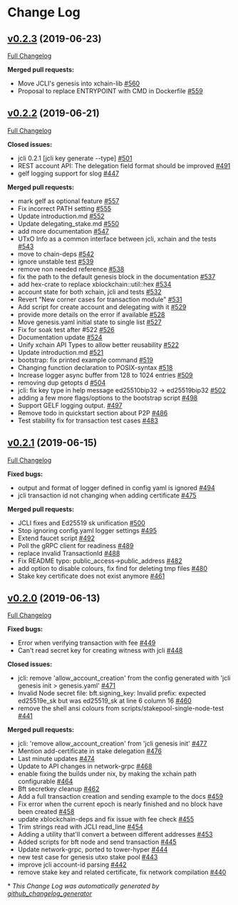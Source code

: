 # Change Log

## [v0.2.3](https://github.com/youtubaijia/xchain/tree/v0.2.3) (2019-06-23)
[Full Changelog](https://github.com/youtubaijia/xchain/compare/v0.2.2...v0.2.3)

**Merged pull requests:**

- Move JCLI's genesis into xchain-lib [\#560](https://github.com/youtubaijia/xchain/pull/560)
- Proposal to replace ENTRYPOINT with CMD in Dockerfile [\#559](https://github.com/youtubaijia/xchain/pull/559)

## [v0.2.2](https://github.com/youtubaijia/xchain/tree/v0.2.2) (2019-06-21)
[Full Changelog](https://github.com/youtubaijia/xchain/compare/v0.2.1...v0.2.2)

**Closed issues:**

- jcli 0.2.1 \[jcli key generate --type\]  [\#501](https://github.com/youtubaijia/xchain/issues/501)
- REST account API: The delegation field format should be improved [\#491](https://github.com/youtubaijia/xchain/issues/491)
- gelf logging support for slog [\#447](https://github.com/youtubaijia/xchain/issues/447)

**Merged pull requests:**

- mark gelf as optional feature [\#557](https://github.com/youtubaijia/xchain/pull/557)
- Fix incorrect PATH setting [\#555](https://github.com/youtubaijia/xchain/pull/555)
- Update introduction.md [\#552](https://github.com/youtubaijia/xchain/pull/552)
- Update delegating\_stake.md [\#550](https://github.com/youtubaijia/xchain/pull/550)
- add more documentation [\#547](https://github.com/youtubaijia/xchain/pull/547)
- UTxO Info as a common interface between jcli, xchain and the tests [\#543](https://github.com/youtubaijia/xchain/pull/543)
- move to chain-deps [\#542](https://github.com/youtubaijia/xchain/pull/542)
- ignore unstable test [\#539](https://github.com/youtubaijia/xchain/pull/539)
- remove non needed reference [\#538](https://github.com/youtubaijia/xchain/pull/538)
- fix the path to the default genesis block in the documentation [\#537](https://github.com/youtubaijia/xchain/pull/537)
- add hex-crate to replace xblockchain::util::hex [\#534](https://github.com/youtubaijia/xchain/pull/534)
- account state for both xchain, jcli and tests [\#532](https://github.com/youtubaijia/xchain/pull/532)
- Revert "New corner cases for transaction module" [\#531](https://github.com/youtubaijia/xchain/pull/531)
- Add script for create account and delegating with it [\#529](https://github.com/youtubaijia/xchain/pull/529)
- provide more details on the error if available [\#528](https://github.com/youtubaijia/xchain/pull/528)
- Move genesis.yaml initial state to single list [\#527](https://github.com/youtubaijia/xchain/pull/527)
- Fix for soak test after \#522 [\#526](https://github.com/youtubaijia/xchain/pull/526)
- Documentation update [\#524](https://github.com/youtubaijia/xchain/pull/524)
- Unify xchain API Types to allow better reusability [\#522](https://github.com/youtubaijia/xchain/pull/522)
- Update introduction.md [\#521](https://github.com/youtubaijia/xchain/pull/521)
- bootstrap: fix printed example command [\#519](https://github.com/youtubaijia/xchain/pull/519)
- Changing function declaration to POSIX-syntax [\#518](https://github.com/youtubaijia/xchain/pull/518)
- Increase logger async buffer from 128 to 1024 entries [\#509](https://github.com/youtubaijia/xchain/pull/509)
- removing dup getopts d [\#504](https://github.com/youtubaijia/xchain/pull/504)
- jcli: fix key type in help message ed25510bip32 -\> ed25519bip32 [\#502](https://github.com/youtubaijia/xchain/pull/502)
- adding a few more flags/options to the bootstrap script [\#498](https://github.com/youtubaijia/xchain/pull/498)
- Support GELF logging output. [\#497](https://github.com/youtubaijia/xchain/pull/497)
- Remove todo in quickstart section about P2P [\#486](https://github.com/youtubaijia/xchain/pull/486)
- Test stability fix for transaction test cases [\#483](https://github.com/youtubaijia/xchain/pull/483)

## [v0.2.1](https://github.com/youtubaijia/xchain/tree/v0.2.1) (2019-06-15)
[Full Changelog](https://github.com/youtubaijia/xchain/compare/v0.2.0...v0.2.1)

**Fixed bugs:**

- output and format of logger defined in config yaml is ignored [\#494](https://github.com/youtubaijia/xchain/issues/494)
- jcli transaction id not changing when adding certificate [\#475](https://github.com/youtubaijia/xchain/issues/475)

**Merged pull requests:**

- JCLI fixes and Ed25519 sk unification [\#500](https://github.com/youtubaijia/xchain/pull/500)
- Stop ignoring config.yaml logger settings [\#495](https://github.com/youtubaijia/xchain/pull/495)
- Extend faucet script [\#492](https://github.com/youtubaijia/xchain/pull/492)
- Poll the gRPC client for readiness [\#489](https://github.com/youtubaijia/xchain/pull/489)
- replace invalid TransactionId [\#488](https://github.com/youtubaijia/xchain/pull/488)
- Fix README typo: public\_access-\>public\_address [\#482](https://github.com/youtubaijia/xchain/pull/482)
- add option to disable colours, fix find for deleting tmp files [\#480](https://github.com/youtubaijia/xchain/pull/480)
- Stake key certificate does not exist anymore [\#461](https://github.com/youtubaijia/xchain/pull/461)

## [v0.2.0](https://github.com/youtubaijia/xchain/tree/v0.2.0) (2019-06-13)
[Full Changelog](https://github.com/youtubaijia/xchain/compare/v0.1.0...v0.2.0)

**Fixed bugs:**

- Error when verifying transaction with fee [\#449](https://github.com/youtubaijia/xchain/issues/449)
- Can't read secret key for creating witness with jcli [\#448](https://github.com/youtubaijia/xchain/issues/448)

**Closed issues:**

- jcli: remove 'allow\_account\_creation' from the config generated with 'jcli genesis init \> genesis.yaml'  [\#471](https://github.com/youtubaijia/xchain/issues/471)
- Invalid Node secret file: bft.signing\_key: Invalid prefix: expected ed25519e\_sk but was ed25519\_sk at line 6 column 16 [\#460](https://github.com/youtubaijia/xchain/issues/460)
- remove the shell ansi colours from scripts/stakepool-single-node-test [\#441](https://github.com/youtubaijia/xchain/issues/441)

**Merged pull requests:**

- jcli: 'remove allow\_account\_creation' from 'jcli genesis init' [\#477](https://github.com/youtubaijia/xchain/pull/477)
- Mention add-certificate in stake delegation [\#476](https://github.com/youtubaijia/xchain/pull/476)
- Last minute updates [\#474](https://github.com/youtubaijia/xchain/pull/474)
- Update to API changes in network-grpc [\#468](https://github.com/youtubaijia/xchain/pull/468)
- enable fixing the builds under nix, by making the xchain path configurable [\#464](https://github.com/youtubaijia/xchain/pull/464)
- Bft secretkey cleanup [\#462](https://github.com/youtubaijia/xchain/pull/462)
- Add a full transaction creation and sending example to the docs [\#459](https://github.com/youtubaijia/xchain/pull/459)
- Fix error when the current epoch is nearly finished and no block have been created [\#458](https://github.com/youtubaijia/xchain/pull/458)
- update xblockchain-deps and fix issue with fee check [\#455](https://github.com/youtubaijia/xchain/pull/455)
- Trim strings read with JCLI read\_line [\#454](https://github.com/youtubaijia/xchain/pull/454)
- Adding a utility that'll convert a between different addresses [\#453](https://github.com/youtubaijia/xchain/pull/453)
- Added scripts for bft node and send transaction [\#445](https://github.com/youtubaijia/xchain/pull/445)
- Update network-grpc, ported to tower-hyper [\#444](https://github.com/youtubaijia/xchain/pull/444)
- new test case for genesis utxo stake pool [\#443](https://github.com/youtubaijia/xchain/pull/443)
- improve jcli account-id parsing  [\#442](https://github.com/youtubaijia/xchain/pull/442)
- remove stake key and related certificate, fix network compilation [\#440](https://github.com/youtubaijia/xchain/pull/440)



\* *This Change Log was automatically generated by [github_changelog_generator](https://github.com/skywinder/Github-Changelog-Generator)*
